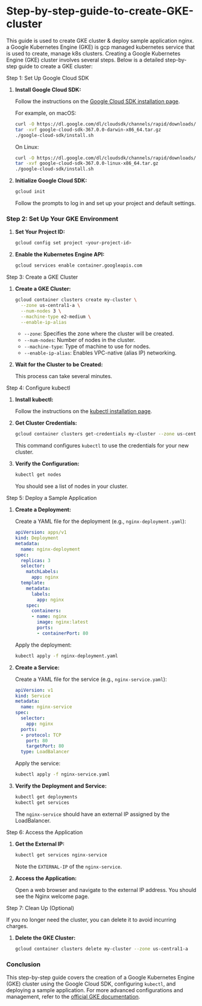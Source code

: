 # Step-by-step-guide-to-create-GKE-cluster

This guide is used to create GKE cluster & deploy sample application nginx.
a Google Kubernetes Engine (GKE) is gcp managed kubernetes service that is used to create, manage k8s clusters.
Creating a Google Kubernetes Engine (GKE) cluster involves several steps. 
Below is a detailed step-by-step guide to create a GKE cluster:

Step 1: Set Up Google Cloud SDK

1. **Install Google Cloud SDK:**

   Follow the instructions on the [Google Cloud SDK installation page](https://cloud.google.com/sdk/docs/install).

   For example, on macOS:

   ```sh
   curl -O https://dl.google.com/dl/cloudsdk/channels/rapid/downloads/google-cloud-sdk-367.0.0-darwin-x86_64.tar.gz
   tar -xvf google-cloud-sdk-367.0.0-darwin-x86_64.tar.gz
   ./google-cloud-sdk/install.sh
   ```

   On Linux:

   ```sh
   curl -O https://dl.google.com/dl/cloudsdk/channels/rapid/downloads/google-cloud-sdk-367.0.0-linux-x86_64.tar.gz
   tar -xvf google-cloud-sdk-367.0.0-linux-x86_64.tar.gz
   ./google-cloud-sdk/install.sh
   ```

2. **Initialize Google Cloud SDK:**

   ```sh
   gcloud init
   ```

   Follow the prompts to log in and set up your project and default settings.

### Step 2: Set Up Your GKE Environment

1. **Set Your Project ID:**

   ```sh
   gcloud config set project <your-project-id>
   ```

2. **Enable the Kubernetes Engine API:**

   ```sh
   gcloud services enable container.googleapis.com
   ```

Step 3: Create a GKE Cluster

1. **Create a GKE Cluster:**

   ```sh
   gcloud container clusters create my-cluster \
     --zone us-central1-a \
     --num-nodes 3 \
     --machine-type e2-medium \
     --enable-ip-alias
   ```

   - `--zone`: Specifies the zone where the cluster will be created.
   - `--num-nodes`: Number of nodes in the cluster.
   - `--machine-type`: Type of machine to use for nodes.
   - `--enable-ip-alias`: Enables VPC-native (alias IP) networking.

2. **Wait for the Cluster to be Created:**

   This process can take several minutes.

Step 4: Configure kubectl

1. **Install kubectl:**

   Follow the instructions on the [kubectl installation page](https://kubernetes.io/docs/tasks/tools/install-kubectl/).

2. **Get Cluster Credentials:**

   ```sh
   gcloud container clusters get-credentials my-cluster --zone us-central1-a
   ```

   This command configures `kubectl` to use the credentials for your new cluster.

3. **Verify the Configuration:**

   ```sh
   kubectl get nodes
   ```

   You should see a list of nodes in your cluster.

Step 5: Deploy a Sample Application

1. **Create a Deployment:**

   Create a YAML file for the deployment (e.g., `nginx-deployment.yaml`):

   ```yaml
   apiVersion: apps/v1
   kind: Deployment
   metadata:
     name: nginx-deployment
   spec:
     replicas: 3
     selector:
       matchLabels:
         app: nginx
     template:
       metadata:
         labels:
           app: nginx
       spec:
         containers:
         - name: nginx
           image: nginx:latest
           ports:
           - containerPort: 80
   ```

   Apply the deployment:

   ```sh
   kubectl apply -f nginx-deployment.yaml
   ```

2. **Create a Service:**

   Create a YAML file for the service (e.g., `nginx-service.yaml`):

   ```yaml
   apiVersion: v1
   kind: Service
   metadata:
     name: nginx-service
   spec:
     selector:
       app: nginx
     ports:
     - protocol: TCP
       port: 80
       targetPort: 80
     type: LoadBalancer
   ```

   Apply the service:

   ```sh
   kubectl apply -f nginx-service.yaml
   ```

3. **Verify the Deployment and Service:**

   ```sh
   kubectl get deployments
   kubectl get services
   ```

   The `nginx-service` should have an external IP assigned by the LoadBalancer.

Step 6: Access the Application

1. **Get the External IP:**

   ```sh
   kubectl get services nginx-service
   ```

   Note the `EXTERNAL-IP` of the `nginx-service`.

2. **Access the Application:**

   Open a web browser and navigate to the external IP address. You should see the Nginx welcome page.

Step 7: Clean Up (Optional)

If you no longer need the cluster, you can delete it to avoid incurring charges.

1. **Delete the GKE Cluster:**

   ```sh
   gcloud container clusters delete my-cluster --zone us-central1-a
   ```

### Conclusion

This step-by-step guide covers the creation of a Google Kubernetes Engine (GKE) cluster using the Google Cloud SDK, configuring `kubectl`, and deploying a sample application. For more advanced configurations and management, refer to the [official GKE documentation](https://cloud.google.com/kubernetes-engine/docs).
